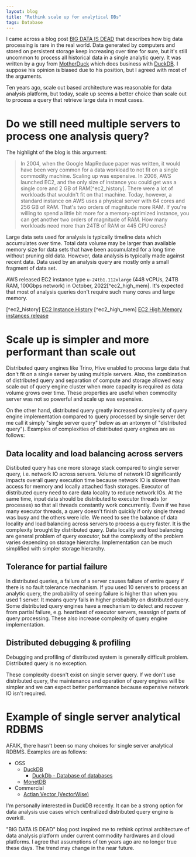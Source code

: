 ```yaml
---
layout: blog
title: "Rethink scale up for analytical DBs"
tags: Database
---
```


I came across a blog post [BIG DATA IS DEAD](https://motherduck.com/blog/big-data-is-dead/)
that describes how big data processing is rare in the real world.
Data generated by computers and stored on persistent storage keep increasing over time for sure,
but it's still uncommon to process all historical data in a single analytic query.
It was written by a guy from [MotherDuck](https://motherduck.com/) which does business with [DuckDB](https://duckdb.org/).
I suppose his opinion is biased due to his position, but I agreed with most of the arguments.

Ten years ago, scale out based architecture was reasonable for data analysis platform, but today, scale up seems a better choice than scale out to process a query that retrieve large data in most cases.
<!--end_excerpt-->

# Do we still need multiple servers to process one analysis query?
The highlight of the blog is this argument:

> In 2004, when the Google MapReduce paper was written, it would have been very common for a data workload to not fit on a single commodity machine. Scaling up was expensive. In 2006, AWS launched EC2, and the only size of instance you could get was a single core and 2 GB of RAM[^ec2_history]. There were a lot of workloads that wouldn't fit on that machine.
Today, however, a standard instance on AWS uses a physical server with 64 cores and 256 GB of RAM. That's two orders of magnitude more RAM. If you're willing to spend a little bit more for a memory-optimized instance, you can get another two orders of magnitude of RAM. How many workloads need more than 24TB of RAM or 445 CPU cores?

Large data sets used for analysis is typically timeline data which accumulates over time. Total data volume may be larger than available memory size for data sets that have been accumulated for a long time without pruning old data. However, data analysis is typically made against recent data. Data used by an analysis query are mostly only a small fragment of data set.

AWS released EC2 instance type `u-24tb1.112xlarge` (448 vCPUs, 24TB RAM, 100Gbps network) in October, 2022[^ec2_high_mem]. It's expected that most of analysis queries don't require such many cores and large memory.

[^ec2_history] [EC2 Instance History](https://aws.amazon.com/blogs/aws/ec2-instance-history/)
[^ec2_high_mem] [EC2 High Memory instances release](https://aws.amazon.com/about-aws/whats-new/2022/10/ec2-high-memory-instances-18tib-24tib-memory-available-on-demand-savings-plan-purchase-options/)

# Scale up is simpler and more performant than scale out
Distributed query engines like Trino, Hive enabled to process large data that don't fit on a single server by using multiple servers. Also, the combination of distributed query and separation of compute and storage allowed easy scale out of query engine cluster when more capacity is required as data volume grows over time. These properties are useful when commodity server was not so powerful and scale up was expensive.

On the other hand, distributed query greatly increased complexity of query engine implementation compared to query processed by single server (let me call it simply "single server query" below as an antonym of "distributed query"). Examples of complexities of distributed query engines are as follows:

## Data locality and load balancing across servers
Distibuted query has one more storage stack compared to single server query, i.e. network IO across servers.
Volume of network IO significantly impacts overall query execution time because network IO is slower than access for memory and locally attached flash storages. Executor of distributed query need to care data locality to reduce network IOs.
At the same time, input data should be distributed to executor threads (or processes) so that all threads constantly work concurrently. Even if we have many executor threads, a query doesn't finish quickly if only single thread was busy and the others were idle. We need to see the balance of data locality and load balancing across servers to process a query faster. It is the complexity brought by distributed query.
Data locality and load balancing are general problem of query executor, but the complexity of the problem varies depending on storage hierarchy. Implementation can be much simplified with simpler storage hierarchy.

## Tolerance for partial failure
In distributed queries, a failure of a server causes failure of entire query if there is no fault tolerance mechanism.
If you used 10 servers to process an analytic query, the probability of seeing failure is higher than when you used 1 server. It means query fails in higher probability on distributed query.
Some distributed query engines have a mechanism to detect and recover from partial failure, e.g. heartbeat of executor servers, reassign of parts of query processing. These also increase complexity of query engine implementation.

## Distributed debugging & profiling
Debugging and profiling of distributed system is generally difficult problem. Distributed query is no exception.


These complexity doesn't exist on single server query. If we don't use distributed query, the maintenance and operation of query engines will be simpler and we can expect better performance because expensive network IO isn't required.

# Example of single server analytical RDBMS
AFAIK, there hasn't been so many choices for single server analytical RDBMS. Examples are as follows:
- OSS
  - [DuckDB](https://duckdb.org/)
    - [DuckDb - Database of databases](https://dbdb.io/db/duckdb)
  - [MonetDB](https://www.monetdb.org/)
- Commercial
  - [Actian Vector (VectorWise)](https://dbdb.io/db/vector)

I'm personally interested in DuckDB recently. It can be a strong option for data analysis use cases which
centralized distributed query engine is overkill.


"BIG DATA IS DEAD" blog post inspired me to rethink optimal architecture of data analysis platform
under current commodity hardwares and cloud platforms.
I agree that assumptions of ten years ago are no longer true these days. The trend may change in the near future.
